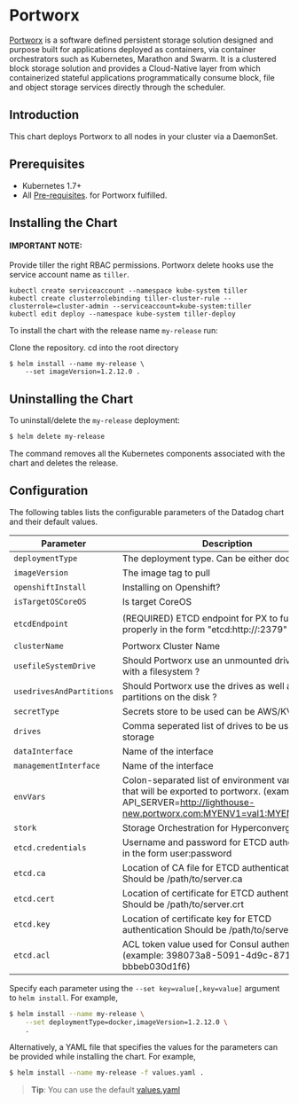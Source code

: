 # Portworx

[Portworx](https://portworx.com/) is a software defined persistent storage solution designed and purpose built for applications deployed as containers, via container orchestrators such as Kubernetes, Marathon and Swarm. It is a clustered block storage solution and provides a Cloud-Native layer from which containerized stateful applications programmatically consume block, file and object storage services directly through the scheduler.

## Introduction

This chart deploys Portworx to all nodes in your cluster via a DaemonSet.

## Prerequisites

- Kubernetes 1.7+
- All [Pre-requisites](https://docs.portworx.com/#minimum-requirements). for Portworx fulfilled. 

## Installing the Chart

#### IMPORTANT NOTE: 

Provide tiller the right RBAC permissions. Portworx delete hooks use the service account name as `tiller`. 
```
kubectl create serviceaccount --namespace kube-system tiller
kubectl create clusterrolebinding tiller-cluster-rule --clusterrole=cluster-admin --serviceaccount=kube-system:tiller
kubectl edit deploy --namespace kube-system tiller-deploy 
```

To install the chart with the release name `my-release` run:

Clone the repository. 
cd into the root directory

```
$ helm install --name my-release \
    --set imageVersion=1.2.12.0 .
```

## Uninstalling the Chart

To uninstall/delete the `my-release` deployment:

```bash
$ helm delete my-release
```

The command removes all the Kubernetes components associated with the chart and deletes the release.

## Configuration

The following tables lists the configurable parameters of the Datadog chart and their default values.

|             Parameter       |            Description             |                    Default                |
|-----------------------------|------------------------------------|-------------------------------------------|
| `deploymentType`            | The deployment type. Can be either docker/oci   | `oci`                 |
| `imageVersion`              | The image tag to pull              | `latest`                                  |
| `openshiftInstall`               | Installing on Openshift? | `false`                               |
| `isTargetOSCoreOS`        | Is target CoreOS       | `false`                                     |
| `etcdEndpoint`          | (REQUIRED) ETCD endpoint for PX to function properly in the form "etcd:http://<your-etcd-endpoint>:2379" | `etcd:http://<your-etcd-endpoint>:2379`                    |
| `clusterName`           | Portworx Cluster Name  | `mycluster`                                     |
| `usefileSystemDrive`      | Should Portworx use an unmounted drive even with a filesystem ? | `false`                |
| `usedrivesAndPartitions`  | Should Portworx use the drives as well as partitions on the disk ? | `false`             | 
| `secretType`      | Secrets store to be used can be AWS/KVDB/Vault          | `none`                                    |
| `drives` | Comma seperated list of drives to be used for storage           | `none`                                   |
| `dataInterface`   | Name of the interface <ethX>             | `none`                                   |
| `managementInterface`   | Name of the interface <ethX>             | `none`                                   |
| `envVars`  | Colon-separated list of environment variables that will be exported to portworx. (example: API_SERVER=http://lighthouse-new.portworx.com:MYENV1=val1:MYENV2=val2) | `none`                                    |
| `stork`    | Storage Orchestration for Hyperconvergence.     | `true`       |
| `etcd.credentials`  | Username and password for ETCD authentication in the form user:password | `none:none`                                    |
| `etcd.ca`  | Location of CA file for ETCD authentication. Should be /path/to/server.ca | `none`                                    |
| `etcd.cert`  | Location of certificate for ETCD authentication. Should be /path/to/server.crt | `none`                                    |
| `etcd.key`  | Location of certificate key for ETCD authentication Should be /path/to/servery.key | `none`                                    |
| `etcd.acl`  | ACL token value used for Consul authentication. (example: 398073a8-5091-4d9c-871a-bbbeb030d1f6) | `none`                                    |


Specify each parameter using the `--set key=value[,key=value]` argument to `helm install`. For example,

```bash
$ helm install --name my-release \
    --set deploymentType=docker,imageVersion=1.2.12.0 \
    .
```

Alternatively, a YAML file that specifies the values for the parameters can be provided while installing the chart. For example,

```bash
$ helm install --name my-release -f values.yaml .
```

> **Tip**: You can use the default [values.yaml](values.yaml)

